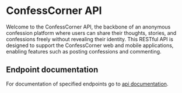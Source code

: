 # ConfessCorner API

Welcome to the ConfessCorner API, the backbone of an anonymous confession platform where users can share their thoughts, stories, and confessions freely without revealing their identity. This RESTful API is designed to support the ConfessCorner web and mobile applications, enabling features such as posting confessions and commenting.

## Endpoint documentation

For documentation of specified endpoints go to [api documentation](http://confesscorner.hostingasp.pl/swagger).
